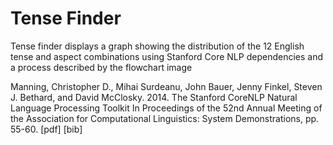 # Tense Finder
Tense finder displays a graph showing the distribution of the 12 English tense and aspect combinations using Stanford Core NLP dependencies and a process described by the flowchart image

Manning, Christopher D., Mihai Surdeanu, John Bauer, Jenny Finkel, Steven J. Bethard, and David McClosky. 2014. The Stanford CoreNLP Natural Language Processing Toolkit In Proceedings of the 52nd Annual Meeting of the Association for Computational Linguistics: System Demonstrations, pp. 55-60. [pdf] [bib]
